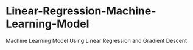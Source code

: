 # Linear-Regression-Machine-Learning-Model
Machine Learning Model Using Linear Regression and Gradient Descent
